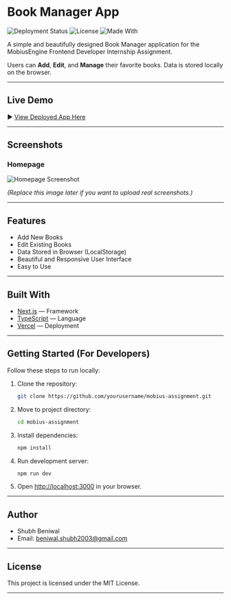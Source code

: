 # Book Manager App

![Deployment Status](https://img.shields.io/badge/deployment-success-brightgreen)
![License](https://img.shields.io/badge/license-MIT-blue.svg)
![Made With](https://img.shields.io/badge/Made%20with-Next.js%20%7C%20TypeScript-blue)

A simple and beautifully designed Book Manager application for the MobiusEngine Frontend Developer Internship Assignment.

Users can **Add**, **Edit**, and **Manage** their favorite books. Data is stored locally on the browser.

---

## Live Demo

▶️ [View Deployed App Here](https://your-vercel-link.vercel.app/)

---

## Screenshots

### Homepage

![Homepage Screenshot](https://via.placeholder.com/800x400.png?text=Homepage+Screenshot)

_(Replace this image later if you want to upload real screenshots.)_

---

## Features

- Add New Books
- Edit Existing Books
- Data Stored in Browser (LocalStorage)
- Beautiful and Responsive User Interface
- Easy to Use

---

## Built With

- [Next.js](https://nextjs.org/) — Framework
- [TypeScript](https://www.typescriptlang.org/) — Language
- [Vercel](https://vercel.com/) — Deployment

---

## Getting Started (For Developers)

Follow these steps to run locally:

1. Clone the repository:
    ```bash
    git clone https://github.com/yourusername/mobius-assignment.git
    ```

2. Move to project directory:
    ```bash
    cd mobius-assignment
    ```

3. Install dependencies:
    ```bash
    npm install
    ```

4. Run development server:
    ```bash
    npm run dev
    ```

5. Open [http://localhost:3000](http://localhost:3000) in your browser.

---

## Author

- Shubh Beniwal 
- Email: beniwal.shubh2003@gmail.com

---

## License

This project is licensed under the MIT License.

---
